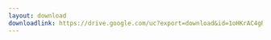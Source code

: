 ```yaml
---
layout: download
downloadlink: https://drive.google.com/uc?export=download&id=1oHKrAC4gRV2J7ziOeZTl3ZZIefRx1Q_y
---
```


